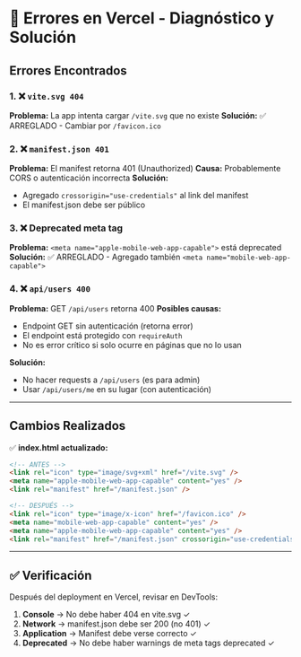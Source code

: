 # 🐛 Errores en Vercel - Diagnóstico y Solución

## Errores Encontrados

### 1. ❌ `vite.svg 404`
**Problema:** La app intenta cargar `/vite.svg` que no existe
**Solución:** ✅ ARREGLADO - Cambiar por `/favicon.ico`

### 2. ❌ `manifest.json 401`
**Problema:** El manifest retorna 401 (Unauthorized)
**Causa:** Probablemente CORS o autenticación incorrecta
**Solución:** 
- Agregado `crossorigin="use-credentials"` al link del manifest
- El manifest.json debe ser público

### 3. ❌ Deprecated meta tag
**Problema:** `<meta name="apple-mobile-web-app-capable">` está deprecated
**Solución:** ✅ ARREGLADO - Agregado también `<meta name="mobile-web-app-capable">`

### 4. ❌ `api/users 400`
**Problema:** GET `/api/users` retorna 400
**Posibles causas:**
- Endpoint GET sin autenticación (retorna error)
- El endpoint está protegido con `requireAuth`
- No es error crítico si solo ocurre en páginas que no lo usan

**Solución:** 
- No hacer requests a `/api/users` (es para admin)
- Usar `/api/users/me` en su lugar (con autenticación)

---

## Cambios Realizados

✅ **index.html actualizado:**
```html
<!-- ANTES -->
<link rel="icon" type="image/svg+xml" href="/vite.svg" />
<meta name="apple-mobile-web-app-capable" content="yes" />
<link rel="manifest" href="/manifest.json" />

<!-- DESPUÉS -->
<link rel="icon" type="image/x-icon" href="/favicon.ico" />
<meta name="mobile-web-app-capable" content="yes" />
<meta name="apple-mobile-web-app-capable" content="yes" />
<link rel="manifest" href="/manifest.json" crossorigin="use-credentials" />
```

---

## ✅ Verificación

Después del deployment en Vercel, revisar en DevTools:

1. **Console** → No debe haber 404 en vite.svg ✓
2. **Network** → manifest.json debe ser 200 (no 401) ✓
3. **Application** → Manifest debe verse correcto ✓
4. **Deprecated** → No debe haber warnings de meta tags deprecated ✓

